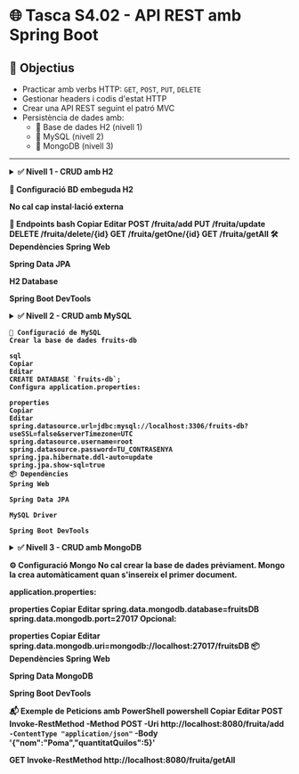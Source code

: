 # 🌐 Tasca S4.02 - API REST amb Spring Boot

## 🔧 Objectius

- Practicar amb verbs HTTP: `GET`, `POST`, `PUT`, `DELETE`
- Gestionar headers i codis d'estat HTTP
- Crear una API REST seguint el patró MVC
- Persistència de dades amb:
  - 🔹 Base de dades H2 (nivell 1)
  - 🔹 MySQL (nivell 2)
  - 🔹 MongoDB (nivell 3)

---

<details><summary><strong> ✅ Nivell 1 - CRUD amb H2
  
🔨 Configuració
BD embeguda H2

No cal cap instal·lació externa

🔌 Endpoints
bash
Copiar
Editar
POST    /fruita/add
PUT     /fruita/update
DELETE  /fruita/delete/{id}
GET     /fruita/getOne/{id}
GET     /fruita/getAll
🛠 Dependències
Spring Web

Spring Data JPA

H2 Database

Spring Boot DevTools

</details>

<details> <summary><strong> ✅ Nivell 2 - CRUD amb MySQL
  
    🧱 Configuració de MySQL
    Crear la base de dades fruits-db
    
    sql
    Copiar
    Editar
    CREATE DATABASE `fruits-db`;
    Configura application.properties:
    
    properties
    Copiar
    Editar
    spring.datasource.url=jdbc:mysql://localhost:3306/fruits-db?useSSL=false&serverTimezone=UTC
    spring.datasource.username=root
    spring.datasource.password=TU_CONTRASENYA
    spring.jpa.hibernate.ddl-auto=update
    spring.jpa.show-sql=true
    📦 Dependències
    Spring Web
    
    Spring Data JPA
    
    MySQL Driver
    
    Spring Boot DevTools

</details>

<details> <summary><strong> ✅ Nivell 3 - CRUD amb MongoDB
  
⚙️ Configuració Mongo
No cal crear la base de dades prèviament. Mongo la crea automàticament quan s'insereix el primer document.

application.properties:

properties
Copiar
Editar
spring.data.mongodb.database=fruitsDB
spring.data.mongodb.port=27017
Opcional:

properties
Copiar
Editar
spring.data.mongodb.uri=mongodb://localhost:27017/fruitsDB
📦 Dependències
Spring Web

Spring Data MongoDB

Spring Boot DevTools

📬 Exemple de Peticions amb PowerShell
powershell
Copiar
Editar
 POST
Invoke-RestMethod -Method POST -Uri http://localhost:8080/fruita/add `
-ContentType "application/json" `
-Body '{"nom":"Poma","quantitatQuilos":5}'

 GET
Invoke-RestMethod http://localhost:8080/fruita/getAll

</details>
